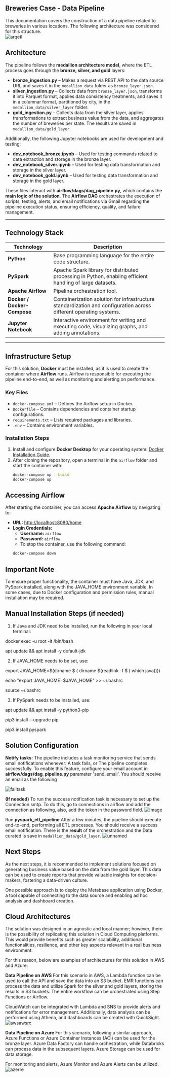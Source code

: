 ## **Breweries Case - Data Pipeline**


This documentation covers the construction of a data pipeline related to breweries in various locations. The following architecture was considered for this structure.  
![arqetl](https://github.com/user-attachments/assets/7383540e-2b4a-4142-a261-b1aafa7aa799)

## Architecture  

The pipeline follows the **medallion architecture model**, where the ETL process goes through the **bronze, silver, and gold** layers:  

- **bronze_ingestion.py** – Makes a request via REST API to the data source URL and saves it in the `medallion_data` folder as `bronze_layer.json`.  
- **silver_ingestion.py** – Collects data from `bronze_layer.json`, transforms it into Parquet format, applies data consistency treatments, and saves it in a columnar format, partitioned by city, in the `medallion_data/silver_layer` folder.  
- **gold_ingestion.py** – Collects data from the silver layer, applies transformations to extract business value from the data, and aggregates the number of breweries per state. The results are saved in `medallion_data/gold_layer`.  

Additionally, the following Jupyter notebooks are used for development and testing:  
- **dev_notebook_bronze.ipynb** – Used for testing commands related to data extraction and storage in the bronze layer.  
- **dev_notebook_silver.ipynb** – Used for testing data transformation and storage in the silver layer.  
- **dev_notebook_gold.ipynb** – Used for testing data transformation and storage in the gold layer.  

These files interact with **airflow/dags/dag_pipeline.py**, which contains the **main logic of the solution**. The **Airflow DAG** orchestrates the execution of scripts, testing, alerts, and email notifications via Gmail regarding the pipeline execution status, ensuring efficiency, quality, and failure management.  

---

## **Technology Stack**  

| **Technology**  | **Description**  |
|----------------|----------------|
| **Python**  | Base programming language for the entire code structure.  |
| **PySpark**  | Apache Spark library for distributed processing in Python, enabling efficient handling of large datasets.  |
| **Apache Airflow**  | Pipeline orchestration tool.  |
| **Docker / Docker-Compose**  | Containerization solution for infrastructure standardization and configuration across different operating systems.  |
| **Jupyter Notebook**  | Interactive environment for writing and executing code, visualizing graphs, and adding annotations.  |

---

## **Infrastructure Setup**  

For this solution, **Docker** must be installed, as it is used to create the container where **Airflow** runs. Airflow is responsible for executing the pipeline end-to-end, as well as monitoring and alerting on performance.  

### **Key Files**  
- `docker-compose.yml` – Defines the Airflow setup in Docker.  
- `Dockerfile` – Contains dependencies and container startup configurations.  
- `requirements.txt` – Lists required packages and libraries.  
- `.env` – Contains environment variables.  

### **Installation Steps**  
1. Install and configure **Docker Desktop** for your operating system: [Docker Installation Guide](https://docs.docker.com/desktop/setup/install/windows-install/).  
2. After cloning the repository, open a terminal in the `airflow` folder and start the container with:  
   ```sh
   docker-compose up --build  
   docker-compose up  
## **Accessing Airflow**
After starting the container, you can access **Apache Airflow** by navigating to:
- **URL:** [http://localhost:8080/home](http://localhost:8080/home)
- **Login Credentials:**
  - **Username:** `airflow`
  - **Password:** `airflow`
  - To stop the container, use the following command:
  ```sh
  docker-compose down
## Important Note
To ensure proper functionality, the container must have Java, JDK, and PySpark installed, along with the JAVA_HOME environment variable. In some cases, due to Docker configuration and permission rules, manual installation may be required.

## Manual Installation Steps (if needed)
1. If Java and JDK need to be installed, run the following in your local terminal:

  docker exec -u root -it <airflow-scheduler-container-id> /bin/bash
  
  apt update && apt install -y default-jdk
  
2. If JAVA_HOME needs to be set, use:
   
  export JAVA_HOME=$(dirname $ ( dirname $(readlink -f $ ( which java))))
  
  echo "export JAVA_HOME=$JAVA_HOME" >> ~/.bashrc
  
  source ~/.bashrc
  
3. If PySpark needs to be installed, use:

  apt update && apt install -y python3-pip
  
  pip3 install --upgrade pip
  
  pip3 install pyspark

## **Solution Configuration**
**Notify tasks:** The pipeline includes a task monitoring service that sends email notifications whenever:
  A task fails, or
  The pipeline completes successfully.
  To enable this feature, configure your email account in **airflow/dags/dag_pipeline.py** parameter 'send_email'.
  You should receive an email as the following
  
![failtask](https://github.com/user-attachments/assets/ff583c48-8394-47af-a0c4-acde0abffce0)

**(If needed)** To run the success notification task is necessary to set up the Connection smtp. To do this, go to connections in airflow and add the connection as following, also, add the token in the password field.
![image](https://github.com/user-attachments/assets/a0d1c603-d3a8-408a-9872-116cb1ef924b)

Run **pyspark_etl_pipeline**
After a few minutes, the pipeline should execute end-to-end, performing all ETL processes.
You should receive a success email notification.
There is the **result** of the orchestration and the Data curated is save in `medallion_data/gold_layer`.
![unnamed](https://github.com/user-attachments/assets/d35e29f0-f031-4487-9459-a81f11d4a210)

## **Next Steps**
As the next steps, it is recommended to implement solutions focused on generating business value based on the data from the gold layer. This data can be used to create reports that provide valuable insights for decision-makers, fostering a data-driven culture.

One possible approach is to deploy the Metabase application using Docker, a tool capable of connecting to the data source and enabling ad hoc analysis and dashboard creation.

## **Cloud Architectures**
The solution was designed in an agnostic and local manner; however, there is the possibility of replicating this solution in Cloud Computing platforms. This would provide benefits such as greater scalability, additional functionalities, resilience, and other key aspects relevant in a real business environment.

For this reason, below are examples of architectures for this solution in AWS and Azure:

**Data Pipeline on AWS**
For this scenario in AWS, a Lambda function can be used to call the API and save the data into an S3 bucket. EMR functions can process the data and utilize Spark for the silver and gold layers, storing the results in S3 buckets. The entire workflow can be orchestrated using Step Functions or Airflow.

CloudWatch can be integrated with Lambda and SNS to provide alerts and notifications for error management. Additionally, data analysis can be performed using Athena, and dashboards can be created with QuickSight.
![awsawsrc](https://github.com/user-attachments/assets/48f5e4fe-bc74-45ed-b34b-97e24703c019)


**Data Pipeline on Azure**
For this scenario, following a similar approach, Azure Functions or Azure Container Instances (ACI) can be used for the bronze layer. Azure Data Factory can handle orchestration, while Databricks can process data in the subsequent layers. Azure Storage can be used for data storage.

For monitoring and alerts, Azure Monitor and Azure Alerts can be utilized.
![azerre](https://github.com/user-attachments/assets/3f73de79-7100-4767-bdda-adc766711911)

